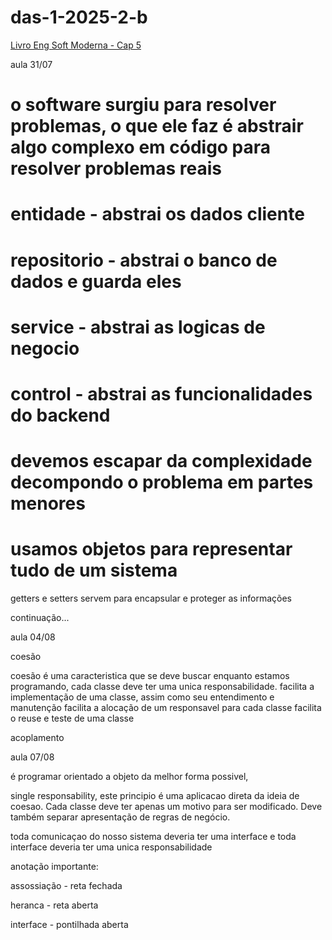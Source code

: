 # das-1-2025-2-b

[Livro Eng Soft Moderna - Cap 5](https://engsoftmoderna.info/cap5.html)

aula 31/07

# o software surgiu para resolver problemas, o que ele faz é abstrair algo complexo em código para resolver problemas reais

# entidade - abstrai os dados cliente
# repositorio - abstrai o banco de dados e guarda eles
# service - abstrai as logicas de negocio
# control - abstrai as funcionalidades do backend
# devemos escapar da complexidade decompondo o problema em partes menores
# usamos objetos para representar tudo de um sistema 
getters e setters servem para encapsular e proteger as informações

continuação...

aula 04/08

coesão

coesão é uma caracteristica que se deve buscar enquanto estamos programando, cada classe deve ter uma unica responsabilidade.
facilita a implementação de uma classe, assim como seu entendimento e manutenção
facilita a alocação de um responsavel para cada classe
facilita o reuse e teste de uma classe

acoplamento

aula 07/08

é programar orientado a objeto da melhor forma possivel, 

single responsability, este principio é uma aplicacao direta da ideia de coesao. Cada classe deve ter apenas um motivo para ser modificado. Deve também separar apresentação de regras de negócio.

toda comunicaçao do nosso sistema deveria ter uma interface e toda interface deveria ter uma unica responsabilidade


anotação importante:

assossiação - reta fechada

heranca - reta aberta

interface - pontilhada aberta





